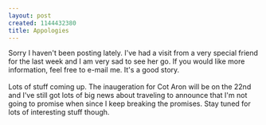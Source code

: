 ```yaml
--- 
layout: post
created: 1144432380
title: Appologies
---
```

Sorry I haven't been posting lately.  I've had a visit from a very special friend for the last week and I am very sad to see her go.  If you would like more information, feel free to e-mail me.  It's a good story.<br /><br />Lots of stuff coming up.  The inaugeration for Cot Aron will be on the 22nd and I've still got lots of big news about traveling to announce that I'm not going to promise when since I keep breaking the promises.  Stay tuned for lots of interesting stuff though.
